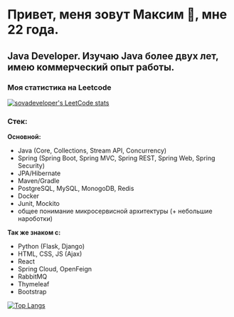 # Привет, меня зовут Максим 👋, мне 22 года. 

## **Java Developer.** Изучаю Java более двух лет, имею коммерческий опыт работы.

### Моя статистика на Leetcode
[![sovadeveloper's LeetCode stats](https://leetcode-stats-six.vercel.app/?username=sovadeveloper&theme=dark)](https://github.com/KnlnKS/leetcode-stats)

### Стек: 
**Основной:**
- Java (Core, Collections, Stream API, Concurrency)
- Spring (Spring Boot, Spring MVC, Spring REST, Spring Web, Spring Security)
- JPA/Hibernate
- Maven/Gradle
- PostgreSQL, MySQL, MonogoDB, Redis
- Docker
- Junit, Mockito
- общее понимание микросервисной архитектуры (+ небольшие нароботки)


**Так же знаком с:**
- Python (Flask, Django)
- HTML, CSS, JS (Ajax)
- React
- Spring Cloud, OpenFeign
- RabbitMQ
- Thymeleaf
- Bootstrap

[![Top Langs](https://github-readme-stats.vercel.app/api/top-langs/?username=sovadeveloper&layout=compact)](https://github.com/anuraghazra/github-readme-stats)
